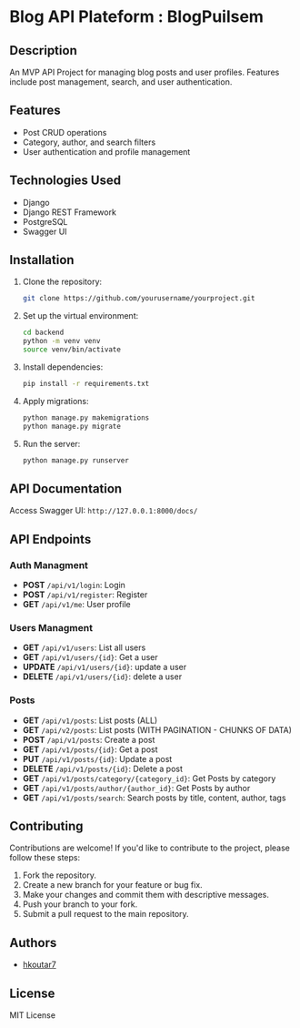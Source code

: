 # Blog API Plateform : BlogPuilsem

## Description

An MVP API Project for managing blog posts and user profiles. Features include post management, search, and user authentication.

## Features

- Post CRUD operations
- Category, author, and search filters
- User authentication and profile management

## Technologies Used

- Django
- Django REST Framework
- PostgreSQL
- Swagger UI


## Installation

1. Clone the repository:

    ```bash
    git clone https://github.com/yourusername/yourproject.git
    ```

2. Set up the virtual environment:

    ```bash
    cd backend
    python -m venv venv
    source venv/bin/activate
    ```

3. Install dependencies:

    ```bash
    pip install -r requirements.txt
    ```

4. Apply migrations:

    ```bash
    python manage.py makemigrations
    python manage.py migrate
    ```

5. Run the server:

    ```bash
    python manage.py runserver
    ```

## API Documentation

Access Swagger UI: `http://127.0.0.1:8000/docs/`

## API Endpoints

### Auth Managment
- **POST** `/api/v1/login`: Login
- **POST** `/api/v1/register`: Register
- **GET** `/api/v1/me`: User profile

### Users Managment
- **GET** `/api/v1/users`: List all users
- **GET** `/api/v1/users/{id}`: Get a user
- **UPDATE** `/api/v1/users/{id}`: update a user
- **DELETE** `/api/v1/users/{id}`: delete a user



### Posts
- **GET** `/api/v1/posts`: List posts (ALL)
- **GET** `/api/v2/posts`: List posts (WITH PAGINATION - CHUNKS OF DATA)
- **POST** `/api/v1/posts`: Create a post
- **GET** `/api/v1/posts/{id}`: Get a post
- **PUT** `/api/v1/posts/{id}`: Update a post
- **DELETE** `/api/v1/posts/{id}`: Delete a post
- **GET** `/api/v1/posts/category/{category_id}`: Get Posts by category
- **GET** `/api/v1/posts/author/{author_id}`: Get Posts by author
- **GET** `/api/v1/posts/search`: Search posts by title, content, author, tags


## Contributing

Contributions are welcome! If you'd like to contribute to the project, please follow these steps:

1. Fork the repository.
2. Create a new branch for your feature or bug fix.
3. Make your changes and commit them with descriptive messages.
4. Push your branch to your fork.
5. Submit a pull request to the main repository.
## Authors

- [hkoutar7](https://github.com/hkoutar7)

## License

MIT License
